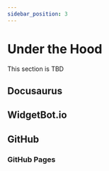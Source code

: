 ```yaml
---
sidebar_position: 3
---
```

# Under the Hood
This section is TBD

## Docusaurus

## WidgetBot.io

## GitHub

### GitHub Pages